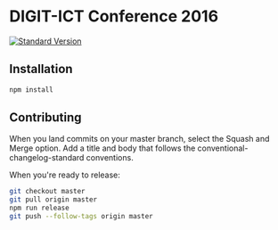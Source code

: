 # DIGIT-ICT Conference 2016

[![Standard Version](https://img.shields.io/badge/release-standard%20version-brightgreen.svg)](https://github.com/conventional-changelog/standard-version)


## Installation

```bash
npm install
```

## Contributing

When you land commits on your master branch, select the Squash and Merge option.
Add a title and body that follows the conventional-changelog-standard conventions.

When you're ready to release:

```bash
git checkout master
git pull origin master
npm run release
git push --follow-tags origin master
```

